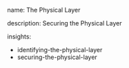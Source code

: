 name: The Physical Layer

description: Securing the Physical Layer

insights:

- identifying-the-physical-layer
- securing-the-physical-layer
